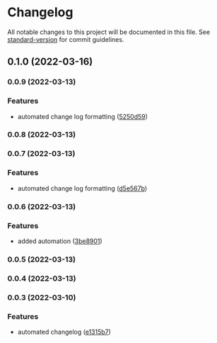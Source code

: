 # Changelog

All notable changes to this project will be documented in this file. See [standard-version](https://github.com/conventional-changelog/standard-version) for commit guidelines.

## 0.1.0 (2022-03-16)

### 0.0.9 (2022-03-13)


### Features

* automated change log formatting ([5250d59](https://github.com/web3-api/monorepo/commit/5250d5972a359f3d280582fc54a47fb7f5e0f030))

### 0.0.8 (2022-03-13)

### 0.0.7 (2022-03-13)


### Features

* automated change log formatting ([d5e567b](https://github.com/web3-api/monorepo/commit/d5e567bbc65308e3495230f413e40e334bc45376))

### 0.0.6 (2022-03-13)


### Features

* added automation ([3be8901](https://github.com/web3-api/monorepo/commit/3be89018c5b18036b78e34fb8b000462bf980dbc))

### 0.0.5 (2022-03-13)

### 0.0.4 (2022-03-13)

### 0.0.3 (2022-03-10)


### Features

* automated changelog ([e1315b7](https://github.com/web3-api/monorepo/commit/e1315b711d83540a30e2108610712d222fe987fd))

